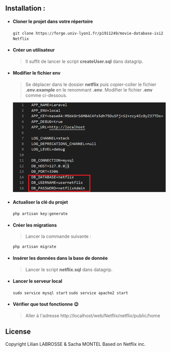 
## Installation :

* #### Cloner le projet dans votre répertoire
	`git clone https://forge.univ-lyon1.fr/p1911249/movie-database-isi2 Netflix`
* #### Créer un utilisateur

	> Il suffit de lancer le script **createUser.sql** dans datagrip.

* #### Modifier le fichier env

	> Se déplacer dans le dossier **netflix** puis copier-coller le fichier **.env.example** en le renommant **.env**. 
	>Modifier le fichier **.env** comme ci-dessous.
	
	![env](resources/env.png)
* #### Actualiser la clé du projet
	`php artisan key:generate`
* #### Créer les migrations

	> Lancer la commande suivante :
	
	`php artisan migrate`
* #### Insérer les données dans la base de donnée

	> Lancer le script **netflix.sql** dans datagrip.
	
* #### Lancer le serveur local
	`sudo service mysql start`
	`sudo service apache2 start`
* #### Vérifier que tout fonctionne 😉

	> Aller à l'adresse http://localhost/web/Netflix/netflix/public/home
  
    
    
## License 

Copyright Lilian LABROSSE & Sacha MONTEL
Based on Netflix inc.
